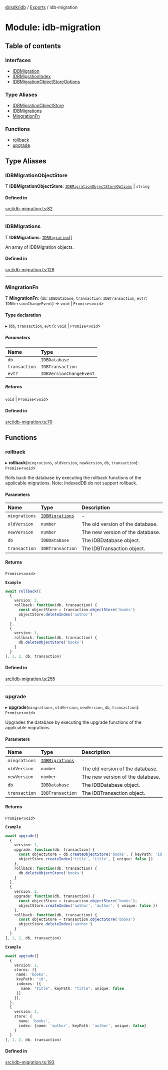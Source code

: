 [@isdk/idb](../README.md) / [Exports](../modules.md) / idb-migration

# Module: idb-migration

## Table of contents

### Interfaces

- [IDBMigration](../interfaces/idb_migration.IDBMigration.md)
- [IDBMigrationIndex](../interfaces/idb_migration.IDBMigrationIndex.md)
- [IDBMigrationObjectStoreOptions](../interfaces/idb_migration.IDBMigrationObjectStoreOptions.md)

### Type Aliases

- [IDBMigrationObjectStore](idb_migration.md#idbmigrationobjectstore)
- [IDBMigrations](idb_migration.md#idbmigrations)
- [MingrationFn](idb_migration.md#mingrationfn)

### Functions

- [rollback](idb_migration.md#rollback)
- [upgrade](idb_migration.md#upgrade)

## Type Aliases

### IDBMigrationObjectStore

Ƭ **IDBMigrationObjectStore**: [`IDBMigrationObjectStoreOptions`](../interfaces/idb_migration.IDBMigrationObjectStoreOptions.md) \| `string`

#### Defined in

[src/idb-migration.ts:82](https://github.com/isdk/idb.js/blob/4346aae/src/idb-migration.ts#L82)

___

### IDBMigrations

Ƭ **IDBMigrations**: [`IDBMigration`](../interfaces/idb_migration.IDBMigration.md)[]

An array of IDBMigration objects.

#### Defined in

[src/idb-migration.ts:128](https://github.com/isdk/idb.js/blob/4346aae/src/idb-migration.ts#L128)

___

### MingrationFn

Ƭ **MingrationFn**: (`db`: `IDBDatabase`, `transaction`: `IDBTransaction`, `evt?`: `IDBVersionChangeEvent`) => `void` \| `Promise`<`void`\>

#### Type declaration

▸ (`db`, `transaction`, `evt?`): `void` \| `Promise`<`void`\>

##### Parameters

| Name | Type |
| :------ | :------ |
| `db` | `IDBDatabase` |
| `transaction` | `IDBTransaction` |
| `evt?` | `IDBVersionChangeEvent` |

##### Returns

`void` \| `Promise`<`void`\>

#### Defined in

[src/idb-migration.ts:70](https://github.com/isdk/idb.js/blob/4346aae/src/idb-migration.ts#L70)

## Functions

### rollback

▸ **rollback**(`mingrations`, `oldVersion`, `newVersion`, `db`, `transaction`): `Promise`<`void`\>

Rolls back the database by executing the rollback functions of the applicable migrations.
Note: IndexedDB do not support rollback.

#### Parameters

| Name | Type | Description |
| :------ | :------ | :------ |
| `mingrations` | [`IDBMigrations`](idb_migration.md#idbmigrations) | - |
| `oldVersion` | `number` | The old version of the database. |
| `newVersion` | `number` | The new version of the database. |
| `db` | `IDBDatabase` | The IDBDatabase object. |
| `transaction` | `IDBTransaction` | The IDBTransaction object. |

#### Returns

`Promise`<`void`\>

**`Example`**

```ts
await rollback([
  {
    version: 2,
    rollback: function(db, transaction) {
      const objectStore = transaction.objectStore('books')
      objectStore.deleteIndex('author')
    }
  },
  {
    version: 1,
    rollback: function(db, transaction) {
      db.deleteObjectStore('books')
    }
  }
], 1, 2, db, transaction)
```

#### Defined in

[src/idb-migration.ts:255](https://github.com/isdk/idb.js/blob/4346aae/src/idb-migration.ts#L255)

___

### upgrade

▸ **upgrade**(`mingrations`, `oldVersion`, `newVersion`, `db`, `transaction`): `Promise`<`void`\>

Upgrades the database by executing the upgrade functions of the applicable migrations.

#### Parameters

| Name | Type | Description |
| :------ | :------ | :------ |
| `mingrations` | [`IDBMigrations`](idb_migration.md#idbmigrations) | - |
| `oldVersion` | `number` | The old version of the database. |
| `newVersion` | `number` | The new version of the database. |
| `db` | `IDBDatabase` | The IDBDatabase object. |
| `transaction` | `IDBTransaction` | The IDBTransaction object. |

#### Returns

`Promise`<`void`\>

**`Example`**

```ts
await upgrade([
  {
    version: 1,
    upgrade: function(db, transaction) {
      const objectStore = db.createObjectStore('books', { keyPath: 'id' })
      objectStore.createIndex('title', 'title', { unique: false })
    },
    rollback: function(db, transaction) {
      db.deleteObjectStore('books')
    }
  },
  {
    version: 2,
    upgrade: function(db, transaction) {
      const objectStore = transaction.objectStore('books');
      objectStore.createIndex('author', 'author', { unique: false })
    },
    rollback: function(db, transaction) {
      const objectStore = transaction.objectStore('books')
      objectStore.deleteIndex('author')
    }
  }
], 1, 2, db, transaction)
```

**`Example`**

```ts
await upgrade([
  {
    version: 1,
    stores: [{
     name: 'books',
     keyPath: 'id',
     indexes: [{
       name: "title", keyPath: "title", unique: false
     }]
    }],
  },
  {
    version: 2,
    store: {
      name: 'books',
      index: {name: 'author', keyPath: 'author', unique: false}
    }
  }
], 1, 2, db, transaction)
```

#### Defined in

[src/idb-migration.ts:193](https://github.com/isdk/idb.js/blob/4346aae/src/idb-migration.ts#L193)
